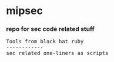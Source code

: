 # mipsec
<h3>repo for sec code related stuff</h3>
<pre>Tools from black hat ruby
------------
sec related one-liners as scripts
</pre>
